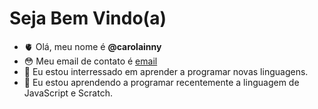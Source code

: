 # Seja Bem Vindo(a)
- 🫀 Olá, meu nome é **@carolainny**
- 😳 Meu email de contato é [email](carolainny.rodrigues@escola.pr.gov.br)
- 👀 Eu estou interressado em aprender a programar novas linguagens.
- 🌱 Eu estou aprendendo a programar recentemente a linguagem de JavaScript e Scratch.
